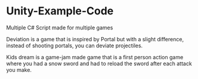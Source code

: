 # Unity-Example-Code
Multiple C# Script made for multiple games

Deviation is a game that is inspired by Portal but with a slight difference,
instead of shooting portals, you can deviate projectiles.

Kids dream is a game-jam made game that is a first person action game
where you had a snow sword and had to reload the sword after each attack you make.

